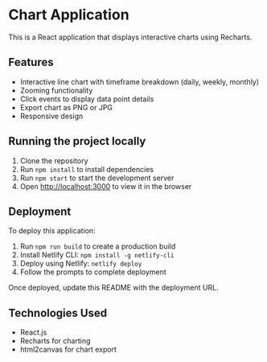 # Chart Application

This is a React application that displays interactive charts using Recharts.

## Features

- Interactive line chart with timeframe breakdown (daily, weekly, monthly)
- Zooming functionality
- Click events to display data point details
- Export chart as PNG or JPG
- Responsive design

## Running the project locally

1. Clone the repository
2. Run `npm install` to install dependencies
3. Run `npm start` to start the development server
4. Open [http://localhost:3000](http://localhost:3000) to view it in the browser

## Deployment

To deploy this application:

1. Run `npm run build` to create a production build
2. Install Netlify CLI: `npm install -g netlify-cli`
3. Deploy using Netlify: `netlify deploy`
4. Follow the prompts to complete deployment

Once deployed, update this README with the deployment URL.

## Technologies Used

- React.js
- Recharts for charting
- html2canvas for chart export